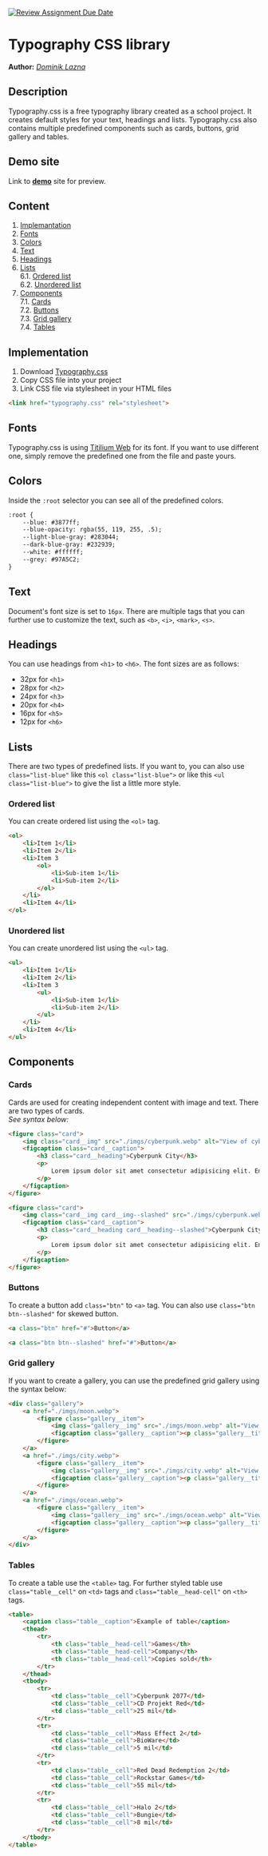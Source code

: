 [![Review Assignment Due Date](https://classroom.github.com/assets/deadline-readme-button-24ddc0f5d75046c5622901739e7c5dd533143b0c8e959d652212380cedb1ea36.svg)](https://classroom.github.com/a/zprwltzm)
# Typography CSS library
**Author:** [*Dominik Lazna*](https://github.com/DominikLazna)
## Description
Typography.css is a free typography library created as a school project. It creates default styles for your text, headings and lists. Typography.css also contains multiple predefined components such as cards, buttons, grid gallery and tables.
## Demo site
Link to **[demo](https://pslib-cz.github.io/2023-l4-web-typographic-library-DominikLazna/)** site for preview.
## Content
1. [Implemantation](#Implementation)
2. [Fonts](#Fonts)
3. [Colors](#Colors)
4. [Text](#Text)
5. [Headings](#Headings)
6. [Lists](#Lists)  
       6.1. [Ordered list](#Ordered-list)  
       6.2. [Unordered list](#Unordered-list)  
7. [Components](#Components)  
       7.1. [Cards](#Cards)  
       7.2. [Buttons](#Buttons)  
       7.3. [Grid gallery](#Grid-gallery)  
       7.4. [Tables](#Tables)  
## Implementation
1. Download [Typography.css](css/typography.css)
2. Copy CSS file into your project
3. Link CSS file via stylesheet in your HTML files
```html
<link href="typography.css" rel="stylesheet">
```
## Fonts
Typography.css is using [Titilium Web](https://fonts.google.com/specimen/Titillium+Web?query=titil) for its font. If you want to use different one, simply remove the predefined one from the file and paste yours.
## Colors
Inside the `:root` selector you can see all of the predefined colors.
```html
:root {
    --blue: #3877ff;
    --blue-opacity: rgba(55, 119, 255, .5);
    --light-blue-gray: #283044;
    --dark-blue-gray: #232939;
    --white: #ffffff;
    --grey: #97A5C2;
}
```
## Text
Document's font size is set to `16px`. There are multiple tags that you can further use to customize the text, such as `<b>`, `<i>`, `<mark>`, `<s>`.
## Headings
You can use headings from `<h1>` to `<h6>`. The font sizes are as follows:
* 32px for `<h1>`
* 28px for `<h2>`
* 24px for `<h3>`
* 20px for `<h4>`
* 16px for `<h5>`
* 12px for `<h6>`
## Lists
There are two types of predefined lists. If you want to, you can also use `class="list-blue"` like this `<ol class="list-blue">` or like this `<ul class="list-blue">` to give the list a little more style.
### Ordered list
You can create ordered list using the `<ol>` tag.
```html
<ol>
    <li>Item 1</li>
    <li>Item 2</li>
    <li>Item 3
        <ol>
            <li>Sub-item 1</li>
            <li>Sub-item 2</li>
        </ol>
    </li>
    <li>Item 4</li>
</ol>
```
### Unordered list
You can create unordered list using the `<ul>` tag.
```html
<ul>
    <li>Item 1</li>
    <li>Item 2</li>
    <li>Item 3
        <ul>
            <li>Sub-item 1</li>
            <li>Sub-item 2</li>
        </ul>
    </li>
    <li>Item 4</li>
</ul>
```
## Components
### Cards
Cards are used for creating independent content with image and text. There are two types of cards.  
*See syntax below:*
```html
<figure class="card">
    <img class="card__img" src="./imgs/cyberpunk.webp" alt="View of cyberpunk city">
    <figcaption class="card__caption">
        <h3 class="card__heading">Cyberpunk City</h3>
        <p>
            Lorem ipsum dolor sit amet consectetur adipisicing elit. Enim nemo est dolore libero nulla, numquam distinctio repellendus fugiat iste quae accusamus, saepe suscipit. In minus labore, veritatis                   apiente cum illo
        </p>
    </figcaption>
</figure>
```
```html
<figure class="card">
    <img class="card__img card__img--slashed" src="./imgs/cyberpunk.webp" alt="View of cyberpunk city">
    <figcaption class="card__caption">
        <h3 class="card__heading card__heading--slashed">Cyberpunk City</h3>
        <p>
            Lorem ipsum dolor sit amet consectetur adipisicing elit. Enim nemo est dolore libero nulla, numquam distinctio repellendus fugiat iste quae accusamus, saepe suscipit. In minus labore, veritatis sapiente cum illo.
        </p>
    </figcaption>
</figure>
```
### Buttons
To create a button add `class="btn"` to `<a>` tag. You can also use `class="btn btn--slashed"` for skewed button.
```html
<a class="btn" href="#">Button</a>
```
```html
<a class="btn btn--slashed" href="#">Button</a>
```
### Grid gallery
If you want to create a gallery, you can use the predefined grid gallery using the syntax below:
```html
<div class="gallery">
    <a href="./imgs/moon.webp">
        <figure class="gallery__item">
            <img class="gallery__img" src="./imgs/moon.webp" alt="View on the moon">
            <figcaption class="gallery__caption"><p class="gallery__title">Moon</p></figcaption>
        </figure>
    </a>
    <a href="./imgs/city.webp">
        <figure class="gallery__item">
            <img class="gallery__img" src="./imgs/city.webp" alt="View on city">
            <figcaption class="gallery__caption"><p class="gallery__title">City</p></figcaption>
        </figure>
    </a>
    <a href="./imgs/ocean.webp">
        <figure class="gallery__item">
            <img class="gallery__img" src="./imgs/ocean.webp" alt="View on vast ocean">
            <figcaption class="gallery__caption"><p class="gallery__title">Ocean</p></figcaption>
        </figure>
    </a>
</div>
```
### Tables
To create a table use the `<table>` tag. For further styled table use `class="table__cell"` on `<td>` tags and `class="table__head-cell"` on `<th>` tags.
```html
<table>
    <caption class="table__caption">Example of table</caption>
    <thead>
        <tr>
            <th class="table__head-cell">Games</th>
            <th class="table__head-cell">Company</th>
            <th class="table__head-cell">Copies sold</th>
        </tr>
    </thead>
    <tbody>
        <tr>
            <td class="table__cell">Cyberpunk 2077</td>
            <td class="table__cell">CD Projekt Red</td>
            <td class="table__cell">25 mil</td>
        </tr>
        <tr>
            <td class="table__cell">Mass Effect 2</td>
            <td class="table__cell">BioWare</td>
            <td class="table__cell">5 mil</td>
        </tr>
        <tr>
            <td class="table__cell">Red Dead Redemption 2</td>
            <td class="table__cell">Rockstar Games</td>
            <td class="table__cell">55 mil</td>
        </tr>
        <tr>
            <td class="table__cell">Halo 2</td>
            <td class="table__cell">Bungie</td>
            <td class="table__cell">8 mil</td>
        </tr>
    </tbody>
</table>
```
